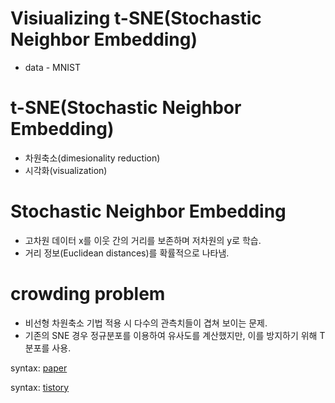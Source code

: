 # Visiualizing t-SNE(Stochastic Neighbor Embedding)
* data - MNIST

# t-SNE(Stochastic Neighbor Embedding)
* 차원축소(dimesionality reduction)
* 시각화(visualization)

# Stochastic Neighbor Embedding
* 고차원 데이터 x를 이웃 간의 거리를 보존하며 저차원의 y로 학습.
* 거리 정보(Euclidean distances)를 확률적으로 나타냄.

# crowding problem
* 비선형 차원축소 기법 적용 시 다수의 관측치들이 겹쳐 보이는 문제.
* 기존의 SNE 경우 정규분포를 이용하여 유사도를 계산했지만, 이를 방지하기 위해 T 분포를 사용.



syntax: [paper](http://www.jmlr.org/papers/volume9/vandermaaten08a/vandermaaten08a.pdf)

syntax: [tistory](http://mjdeeplearning.tistory.com/36/)
